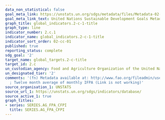 ```yaml
---
data_non_statistical: false
goal_meta_link: https://unstats.un.org/sdgs/metadata/files/Metadata-02-0C-01.pdf
goal_meta_link_text: United Nations Sustainable Development Goals Metadata (pdf 232kB)
graph_title: global_indicators.2-c-1-title
graph_type: line
indicator_number: 2.c.1
indicator_name: global_indicators.2-c-1-title
indicator_sort_order: 02-cc-01
published: true
reporting_status: complete
sdg_goal: '2'
target_name: global_targets.2-c-title
target_id: 2.c
un_custodian_agency: Food and Agriculture Organization of the United Nations (FAO)
un_designated_tier: '2'
comments: '(fn) Metadata available at: http://www.fao.org/fileadmin/user_upload/sustainable_development_goals/docs/Metadata_tamplate_2.c.1_Food:CPI_add_.pdf
  ; Twelve month average of monthly IFPA (Link is not working)'
source_organisation_1: UNSTATS
source_url_1: https://unstats.un.org/sdgs/indicators/database/
source_active_1: true
graph_titles:
- series: SERIES.AG_FPA_CFPI
  title: SERIES.AG_FPA_CFPI
---
```

